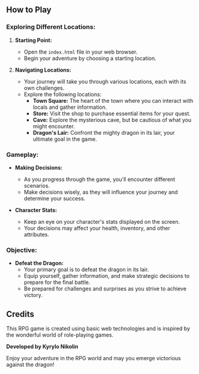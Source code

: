 ## How to Play

### Exploring Different Locations:

1. **Starting Point:**
   - Open the `index.html` file in your web browser.
   - Begin your adventure by choosing a starting location.

2. **Navigating Locations:**
   - Your journey will take you through various locations, each with its own challenges.
   - Explore the following locations:
     - **Town Square:** The heart of the town where you can interact with locals and gather information.
     - **Store:** Visit the shop to purchase essential items for your quest.
     - **Cave:** Explore the mysterious cave, but be cautious of what you might encounter.
     - **Dragon's Lair:** Confront the mighty dragon in its lair, your ultimate goal in the game.

### Gameplay:

- **Making Decisions:**
  - As you progress through the game, you'll encounter different scenarios.
  - Make decisions wisely, as they will influence your journey and determine your success.

- **Character Stats:**
  - Keep an eye on your character's stats displayed on the screen.
  - Your decisions may affect your health, inventory, and other attributes.

### Objective:

- **Defeat the Dragon:**
  - Your primary goal is to defeat the dragon in its lair.
  - Equip yourself, gather information, and make strategic decisions to prepare for the final battle.
  - Be prepared for challenges and surprises as you strive to achieve victory.

## Credits

This RPG game is created using basic web technologies and is inspired by the wonderful world of role-playing games.

  **Developed by Kyrylo Nikolin**

Enjoy your adventure in the RPG world and may you emerge victorious against the dragon!
